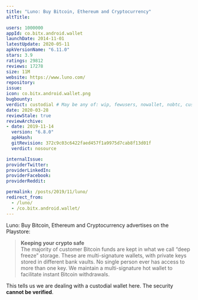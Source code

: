 ```yaml
---
title: "Luno: Buy Bitcoin, Ethereum and Cryptocurrency"
altTitle: 

users: 1000000
appId: co.bitx.android.wallet
launchDate: 2014-11-01
latestUpdate: 2020-05-11
apkVersionName: "6.11.0"
stars: 3.9
ratings: 29812
reviews: 17278
size: 11M
website: https://www.luno.com/
repository: 
issue: 
icon: co.bitx.android.wallet.png
bugbounty: 
verdict: custodial # May be any of: wip, fewusers, nowallet, nobtc, custodial, nosource, nonverifiable, verifiable, bounty, defunct
date: 2020-03-28
reviewStale: true
reviewArchive:
- date: 2019-11-14
  version: "6.8.0"
  apkHash: 
  gitRevision: 372c9c03c6422faed457f1a9975d7cab8f13d01f
  verdict: nosource

internalIssue: 
providerTwitter: 
providerLinkedIn: 
providerFacebook: 
providerReddit: 

permalink: /posts/2019/11/luno/
redirect_from:
  - /luno/
  - /co.bitx.android.wallet/
---
```



Luno: Buy Bitcoin, Ethereum and Cryptocurrency
advertises on the Playstore:

> **Keeping your crypto safe**<br>
> The majority of customer Bitcoin funds are kept in what we call “deep freeze” storage. These are multi-signature wallets, with private keys stored in different bank vaults. No single person ever has access to more than one key. We maintain a multi-signature hot wallet to facilitate instant Bitcoin withdrawals.

This tells us we are dealing with a custodial wallet here. The security **cannot
be verified**.

